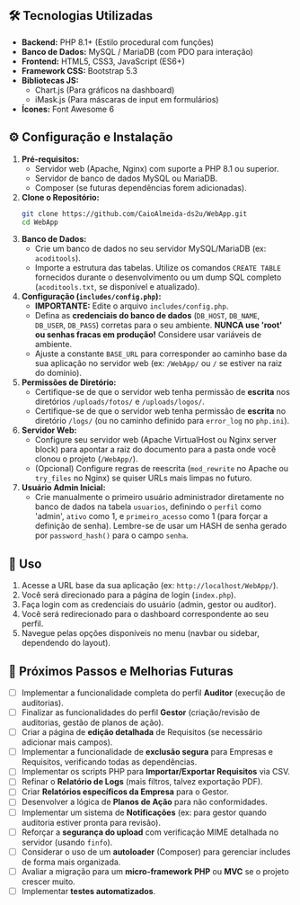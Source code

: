 
## 🛠️ Tecnologias Utilizadas

*   **Backend:** PHP 8.1+ (Estilo procedural com funções)
*   **Banco de Dados:** MySQL / MariaDB (com PDO para interação)
*   **Frontend:** HTML5, CSS3, JavaScript (ES6+)
*   **Framework CSS:** Bootstrap 5.3
*   **Bibliotecas JS:**
    *   Chart.js (Para gráficos na dashboard)
    *   iMask.js (Para máscaras de input em formulários)
*   **Ícones:** Font Awesome 6

## ⚙️ Configuração e Instalação

1.  **Pré-requisitos:**
    *   Servidor web (Apache, Nginx) com suporte a PHP 8.1 ou superior.
    *   Servidor de banco de dados MySQL ou MariaDB.
    *   Composer (se futuras dependências forem adicionadas).
2.  **Clone o Repositório:**
    ```bash
    git clone https://github.com/CaioAlmeida-ds2u/WebApp.git
    cd WebApp
    ```
3.  **Banco de Dados:**
    *   Crie um banco de dados no seu servidor MySQL/MariaDB (ex: `acoditools`).
    *   Importe a estrutura das tabelas. Utilize os comandos `CREATE TABLE` fornecidos durante o desenvolvimento ou um dump SQL completo (`acoditools.txt`, se disponível e atualizado).
4.  **Configuração (`includes/config.php`):**
    *   **IMPORTANTE:** Edite o arquivo `includes/config.php`.
    *   Defina as **credenciais do banco de dados** (`DB_HOST`, `DB_NAME`, `DB_USER`, `DB_PASS`) corretas para o seu ambiente. **NUNCA use 'root' ou senhas fracas em produção!** Considere usar variáveis de ambiente.
    *   Ajuste a constante `BASE_URL` para corresponder ao caminho base da sua aplicação no servidor web (ex: `/WebApp/` ou `/` se estiver na raiz do domínio).
5.  **Permissões de Diretório:**
    *   Certifique-se de que o servidor web tenha permissão de **escrita** nos diretórios `/uploads/fotos/` e `/uploads/logos/`.
    *   Certifique-se de que o servidor web tenha permissão de **escrita** no diretório `/logs/` (ou no caminho definido para `error_log` no `php.ini`).
6.  **Servidor Web:**
    *   Configure seu servidor web (Apache VirtualHost ou Nginx server block) para apontar a raiz do documento para a pasta onde você clonou o projeto (`/WebApp/`).
    *   (Opcional) Configure regras de reescrita (`mod_rewrite` no Apache ou `try_files` no Nginx) se quiser URLs mais limpas no futuro.
7.  **Usuário Admin Inicial:**
    *   Crie manualmente o primeiro usuário administrador diretamente no banco de dados na tabela `usuarios`, definindo o `perfil` como 'admin', `ativo` como 1, e `primeiro_acesso` como 1 (para forçar a definição de senha). Lembre-se de usar um HASH de senha gerado por `password_hash()` para o campo `senha`.

## 🚀 Uso

1.  Acesse a URL base da sua aplicação (ex: `http://localhost/WebApp/`).
2.  Você será direcionado para a página de login (`index.php`).
3.  Faça login com as credenciais do usuário (admin, gestor ou auditor).
4.  Você será redirecionado para o dashboard correspondente ao seu perfil.
5.  Navegue pelas opções disponíveis no menu (navbar ou sidebar, dependendo do layout).

## 🔮 Próximos Passos e Melhorias Futuras

*   [ ] Implementar a funcionalidade completa do perfil **Auditor** (execução de auditorias).
*   [ ] Finalizar as funcionalidades do perfil **Gestor** (criação/revisão de auditorias, gestão de planos de ação).
*   [ ] Criar a página de **edição detalhada** de Requisitos (se necessário adicionar mais campos).
*   [ ] Implementar a funcionalidade de **exclusão segura** para Empresas e Requisitos, verificando todas as dependências.
*   [ ] Implementar os scripts PHP para **Importar/Exportar Requisitos** via CSV.
*   [ ] Refinar o **Relatório de Logs** (mais filtros, talvez exportação PDF).
*   [ ] Criar **Relatórios específicos da Empresa** para o Gestor.
*   [ ] Desenvolver a lógica de **Planos de Ação** para não conformidades.
*   [ ] Implementar um sistema de **Notificações** (ex: para gestor quando auditoria estiver pronta para revisão).
*   [ ] Reforçar a **segurança do upload** com verificação MIME detalhada no servidor (usando `finfo`).
*   [ ] Considerar o uso de um **autoloader** (Composer) para gerenciar includes de forma mais organizada.
*   [ ] Avaliar a migração para um **micro-framework PHP** ou **MVC** se o projeto crescer muito.
*   [ ] Implementar **testes automatizados**.
